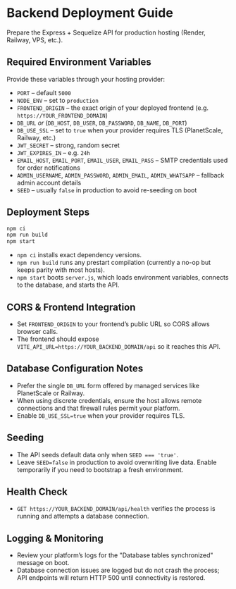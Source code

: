 # Backend Deployment Guide

Prepare the Express + Sequelize API for production hosting (Render, Railway, VPS, etc.).

## Required Environment Variables

Provide these variables through your hosting provider:

- `PORT` – default `5000`
- `NODE_ENV` – set to `production`
- `FRONTEND_ORIGIN` – the exact origin of your deployed frontend (e.g. `https://YOUR_FRONTEND_DOMAIN`)
- `DB_URL` *or* (`DB_HOST`, `DB_USER`, `DB_PASSWORD`, `DB_NAME`, `DB_PORT`)
- `DB_USE_SSL` – set to `true` when your provider requires TLS (PlanetScale, Railway, etc.)
- `JWT_SECRET` – strong, random secret
- `JWT_EXPIRES_IN` – e.g. `24h`
- `EMAIL_HOST`, `EMAIL_PORT`, `EMAIL_USER`, `EMAIL_PASS` – SMTP credentials used for order notifications
- `ADMIN_USERNAME`, `ADMIN_PASSWORD`, `ADMIN_EMAIL`, `ADMIN_WHATSAPP` – fallback admin account details
- `SEED` – usually `false` in production to avoid re-seeding on boot

## Deployment Steps

```bash
npm ci
npm run build
npm start
```

- `npm ci` installs exact dependency versions.
- `npm run build` runs any prestart compilation (currently a no-op but keeps parity with most hosts).
- `npm start` boots `server.js`, which loads environment variables, connects to the database, and starts the API.

## CORS & Frontend Integration

- Set `FRONTEND_ORIGIN` to your frontend’s public URL so CORS allows browser calls.
- The frontend should expose `VITE_API_URL=https://YOUR_BACKEND_DOMAIN/api` so it reaches this API.

## Database Configuration Notes

- Prefer the single `DB_URL` form offered by managed services like PlanetScale or Railway.
- When using discrete credentials, ensure the host allows remote connections and that firewall rules permit your platform.
- Enable `DB_USE_SSL=true` when your provider requires TLS.

## Seeding

- The API seeds default data only when `SEED === 'true'`.
- Leave `SEED=false` in production to avoid overwriting live data. Enable temporarily if you need to bootstrap a fresh environment.

## Health Check

- `GET https://YOUR_BACKEND_DOMAIN/api/health` verifies the process is running and attempts a database connection.

## Logging & Monitoring

- Review your platform’s logs for the "Database tables synchronized" message on boot.
- Database connection issues are logged but do not crash the process; API endpoints will return HTTP 500 until connectivity is restored.
